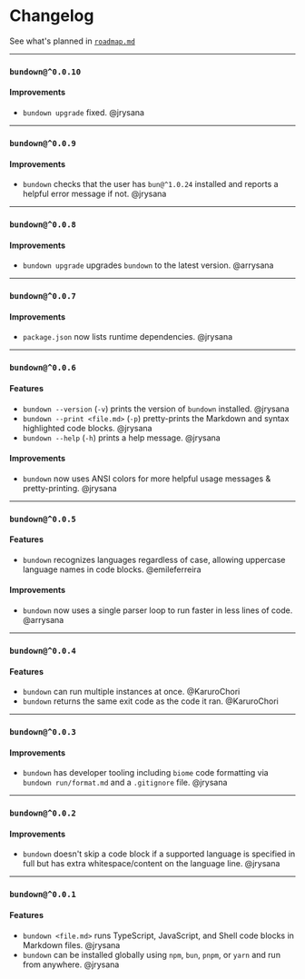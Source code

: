 # Changelog

See what's planned in [`roadmap.md`](roadmap.md)

---

### `bundown@^0.0.10`

#### Improvements
- `bundown upgrade` fixed. @jrysana

---

### `bundown@^0.0.9`

#### Improvements
- `bundown` checks that the user has `bun@^1.0.24` installed and reports a helpful error message if not. @jrysana

---

### `bundown@^0.0.8`

#### Improvements
- `bundown upgrade` upgrades `bundown` to the latest version. @arrysana

---

### `bundown@^0.0.7`

#### Improvements
- `package.json` now lists runtime dependencies. @jrysana

---

### `bundown@^0.0.6`

#### Features
- `bundown --version` (`-v`) prints the version of `bundown` installed. @jrysana
- `bundown --print <file.md>` (`-p`) pretty-prints the Markdown and syntax highlighted code blocks. @jrysana
- `bundown --help` (`-h`) prints a help message. @jrysana

#### Improvements
- `bundown` now uses ANSI colors for more helpful usage messages & pretty-printing. @jrysana

---

### `bundown@^0.0.5`

#### Features
- `bundown` recognizes languages regardless of case, allowing uppercase language names in code blocks. @emileferreira

#### Improvements
- `bundown` now uses a single parser loop to run faster in less lines of code. @arrysana

---

### `bundown@^0.0.4`

#### Features
- `bundown` can run multiple instances at once. @KaruroChori
- `bundown` returns the same exit code as the code it ran. @KaruroChori

---

### `bundown@^0.0.3`

#### Improvements
- `bundown` has developer tooling including `biome` code formatting via `bundown run/format.md` and a `.gitignore` file. @jrysana

---

### `bundown@^0.0.2`

#### Improvements
- `bundown` doesn't skip a code block if a supported language is specified in full but has extra whitespace/content on the language line. @jrysana

---

### `bundown@^0.0.1`

#### Features
- `bundown <file.md>` runs TypeScript, JavaScript, and Shell code blocks in Markdown files. @jrysana
- `bundown` can be installed globally using `npm`, `bun`, `pnpm`, or `yarn` and run from anywhere. @jrysana
